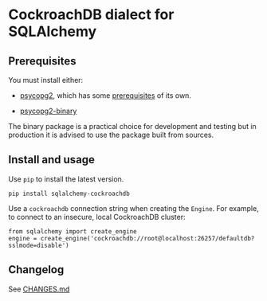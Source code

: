 # CockroachDB dialect for SQLAlchemy

## Prerequisites

You must install either:

* [psycopg2](https://pypi.org/project/psycopg2/), which has some
  [prerequisites](https://www.psycopg.org/docs/install.html#prerequisites) of
  its own.

* [psycopg2-binary](https://pypi.org/project/psycopg2-binary/)

The binary package is a practical choice for development and testing but in
production it is advised to use the package built from sources.

## Install and usage

Use `pip` to install the latest version.

`pip install sqlalchemy-cockroachdb`

Use a `cockroachdb` connection string when creating the `Engine`. For example,
to connect to an insecure, local CockroachDB cluster:

```
from sqlalchemy import create_engine
engine = create_engine('cockroachdb://root@localhost:26257/defaultdb?sslmode=disable')
```

## Changelog

See [CHANGES.md](https://github.com/cockroachdb/sqlalchemy-cockroachdb/blob/master/CHANGES.md)
